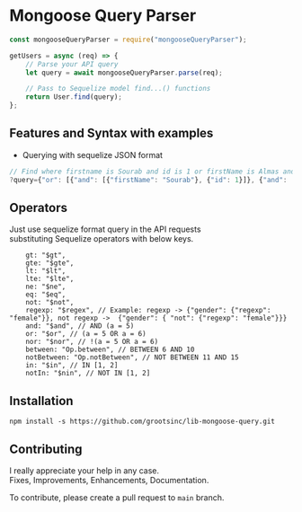 # Mongoose Query Parser

```js
const mongooseQueryParser = require("mongooseQueryParser");

getUsers = async (req) => {
	// Parse your API query
	let query = await mongooseQueryParser.parse(req);

	// Pass to Sequelize model find...() functions
	return User.find(query);
};
```

## Features and Syntax with examples

-   Querying with sequelize JSON format

```js
// Find where firstname is Sourab and id is 1 or firstName is Almas and id is 2
?query={"or": [{"and": [{"firstName": "Sourab"}, {"id": 1}]}, {"and": [{"firstName": "Almas"}, {"id": 2}]}]}
```

## Operators

Just use sequelize format query in the API requests  
substituting Sequelize operators with below keys.

```
	gt: "$gt",
	gte: "$gte",
	lt: "$lt",
	lte: "$lte",
	ne: "$ne",
	eq: "$eq",
	not: "$not",
	regexp: "$regex", // Example: regexp -> {"gender": {"regexp": "female"}}, not regexp ->  {"gender": { "not": {"regexp": "female"}}} 
	and: "$and", // AND (a = 5)
	or: "$or", // (a = 5 OR a = 6)
	nor: "$nor", // !(a = 5 OR a = 6)
	between: "Op.between", // BETWEEN 6 AND 10
	notBetween: "Op.notBetween", // NOT BETWEEN 11 AND 15
	in: "$in", // IN [1, 2]
	notIn: "$nin", // NOT IN [1, 2]
```

## Installation

```
npm install -s https://github.com/grootsinc/lib-mongoose-query.git
```

## Contributing

I really appreciate your help in any case.  
Fixes, Improvements, Enhancements, Documentation.

To contribute, please create a pull request to `main` branch.
